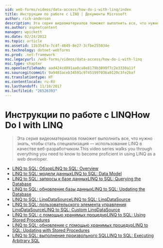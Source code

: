 ```yaml
---
uid: web-forms/videos/data-access/how-do-i-with-linq/index
title: Инструкции по работе с LINQ | Документы Microsoft
author: rick-anderson
description: Эта серия видеоматериалов поможет выполнить все, что нужно знать, чтобы стать специализация — использование LINQ в качестве веб-разработчиком.
ms.author: aspnetcontent
manager: wpickett
ms.date: 02/24/2012
ms.topic: article
ms.assetid: 11b3547a-7c4f-4849-8e27-3cfbe255034e
ms.technology: dotnet-webforms
ms.prod: .net-framework
msc.legacyurl: /web-forms/videos/data-access/how-do-i-with-linq
msc.type: chapter
ms.openlocfilehash: aad424cd891aa0ca8e8179b3899f7c2e3330a11f
ms.sourcegitcommit: 9a9483aceb34591c97451997036a9120c3fe2baf
ms.translationtype: HT
ms.contentlocale: ru-RU
ms.lasthandoff: 11/10/2017
ms.locfileid: "26526393"
---
```

<a name="how-do-i-with-linq"></a><span data-ttu-id="635de-103">Инструкции по работе с LINQ</span><span class="sxs-lookup"><span data-stu-id="635de-103">How Do I with LINQ</span></span>
====================
> <span data-ttu-id="635de-104">Эта серия видеоматериалов поможет выполнить все, что нужно знать, чтобы стать специализация — использование LINQ в качестве веб-разработчиком.</span><span class="sxs-lookup"><span data-stu-id="635de-104">This video series walks you through everything you need to know to become proficient in using LINQ as a web developer.</span></span>


- [<span data-ttu-id="635de-105">LINQ to SQL: Обзор</span><span class="sxs-lookup"><span data-stu-id="635de-105">LINQ to SQL: Overview</span></span>](how-do-i-linq-to-sql-overview.md)
- [<span data-ttu-id="635de-106">LINQ to SQL: модели данных</span><span class="sxs-lookup"><span data-stu-id="635de-106">LINQ to SQL: Data Model</span></span>](how-do-i-linq-to-sql-data-model.md)
- [<span data-ttu-id="635de-107">LINQ to SQL: запросы к базе данных</span><span class="sxs-lookup"><span data-stu-id="635de-107">LINQ to SQL: Querying the Database</span></span>](how-do-i-linq-to-sql-querying-the-database.md)
- [<span data-ttu-id="635de-108">LINQ to SQL: обновление базы данных</span><span class="sxs-lookup"><span data-stu-id="635de-108">LINQ to SQL: Updating the Database</span></span>](how-do-i-linq-to-sql-updating-the-database.md)
- [<span data-ttu-id="635de-109">LINQ to SQL: LinqDataSource</span><span class="sxs-lookup"><span data-stu-id="635de-109">LINQ to SQL: LinqDataSource</span></span>](how-do-i-linq-to-sql-linqdatasource.md)
- [<span data-ttu-id="635de-110">LINQ to SQL: пользовательского элемента управления LinqDataSource</span><span class="sxs-lookup"><span data-stu-id="635de-110">LINQ to SQL: Custom LinqDataSource</span></span>](how-do-i-linq-to-sql-custom-linqdatasource.md)
- [<span data-ttu-id="635de-111">LINQ to SQL: с помощью хранимых процедур</span><span class="sxs-lookup"><span data-stu-id="635de-111">LINQ to SQL: Using Stored Procedures</span></span>](how-do-i-linq-to-sql-using-stored-procedures.md)
- [<span data-ttu-id="635de-112">LINQ to SQL: обновление с помощью хранимых процедур</span><span class="sxs-lookup"><span data-stu-id="635de-112">LINQ to SQL: Updating with Stored Procedures</span></span>](how-do-i-linq-to-sql-updating-with-stored-procedures.md)
- [<span data-ttu-id="635de-113">LINQ to SQL: выполнение произвольного SQL</span><span class="sxs-lookup"><span data-stu-id="635de-113">LINQ to SQL: Executing Arbitrary SQL</span></span>](how-do-i-linq-to-sql-executing-arbitrary-sql.md)

